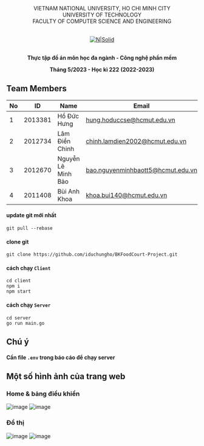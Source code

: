 <div align="center">
VIETNAM NATIONAL UNIVERSITY, HO CHI MINH CITY
<br />
UNIVERSITY OF TECHNOLOGY
<br />
FACULTY OF COMPUTER SCIENCE AND ENGINEERING
<br />
<br />

[![N|Solid](http://e-learning.hcmut.edu.vn/theme/boost/pix/logo.png)](https://www.hcmut.edu.vn/vi)
<br />
<br />

**Thực tập đồ án môn học đa ngành - Công nghệ phần mềm**

**Tháng 5/2023 - Học kì 222**
**(2022-2023)**

</div>

## Team Members

|  No | ID  | Name | Email | Role |
| --- | --- |  --- |  ---  | --- |
|  1  |  2013381   |  Hồ Đức Hưng    |   hung.hoduccse@hcmut.edu.vn    | Backend |
|  2  |  2012734   |   Lâm Điền Chinh |   chinh.lamdien2002@hcmut.edu.vn     | Frontend |
|  3  |  2012670   |Nguyễn Lê Minh Bảo      |  bao.nguyenminhbaott5@hcmut.edu.vn      | Frontend |
|  4  |  2011408   | Bùi Anh Khoa    |  khoa.bui140@hcmut.edu.vn      | IOT Hardware | 

#### update git mới nhất
`git pull --rebase`

#### clone git
`git clone https://github.com/iduchungho/BKFoodCourt-Project.git`

#### cách chạy  `Client`
`cd client` <br/>
`npm i` <br/>
`npm start`

#### cách chạy `Server`
`cd server` <br/>
`go run main.go` <br/>


## Chú ý
#### Cần file `.env` trong báo cáo để chạy server

## Một số hình ảnh của trang web
### Home & bảng điều khiển
![image](https://github.com/iduchungho/smart-home/assets/78150104/dde87f6b-59af-4446-9875-ae3c5d019e36)
![image](https://github.com/iduchungho/smart-home/assets/78150104/d40c1b54-e6d0-48b8-bfdf-10215be3c00d)

### Đồ thị
![image](https://github.com/iduchungho/smart-home/assets/78150104/5bc5b5d1-c4f2-45d9-9e78-5db711c24001)
![image](https://github.com/iduchungho/smart-home/assets/78150104/58a8e78c-9b30-41a9-bf0e-2cf6863b36da)



